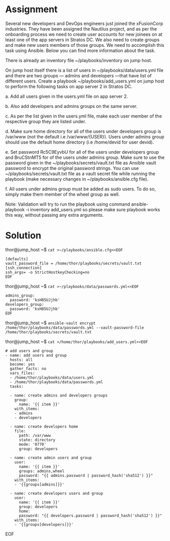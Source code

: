 # Assignment
Several new developers and DevOps engineers just joined the xFusionCorp industries. 
They have been assigned the Nautilus project, and as per the onboarding process we need to 
create user accounts for new joinees on at least one of the app servers in Stratos DC. 
We also need to create groups and make new users members of those groups. 
We need to accomplish this task using Ansible. Below you can find more information about the task.

There is already an inventory file ~/playbooks/inventory on jump host.

On jump host itself there is a list of users in ~/playbooks/data/users.yml file and 
there are two groups — admins and developers —that have list of different users. 
Create a playbook ~/playbooks/add_users.yml on jump host to perform the following tasks on app server 2 in Stratos DC.

a. Add all users given in the users.yml file on app server 2.

b. Also add developers and admins groups on the same server.

c. As per the list given in the users.yml file, make each user member of the respective group they are listed under.

d. Make sure home directory for all of the users under developers group is /var/www (not the default i.e /var/www/{USER}). 
Users under admins group should use the default home directory (i.e /home/devid for user devid).

e. Set password Rc5C9EyvbU for all of the users under developers group and BruCStnMT5 for of the users under admins group. 
Make sure to use the password given in the ~/playbooks/secrets/vault.txt file as Ansible vault password to 
encrypt the original password strings. You can use ~/playbooks/secrets/vault.txt file as a vault secret 
file while running the playbook (make necessary changes in ~/playbooks/ansible.cfg file).

f. All users under admins group must be added as sudo users. To do so, simply make them member of the wheel group as well.

Note: Validation will try to run the playbook using command ansible-playbook -i inventory add_users.yml so please make 
sure playbook works this way, without passing any extra arguments.

# Solution
thor@jump_host ~$ `cat >~/playbooks/ansible.cfg<<EOF`
```
[defaults]
vault_password_file = /home/thor/playbooks/secrets/vault.txt
[ssh_connection]
ssh_args= -o StrictHostkeyChecking=no
EOF
```

thor@jump_host ~$ `cat >~/playbooks/data/passwords.yml<<EOF`
```
admins_group:
  password: 'ksH85UJjhb'
developers_group:
  password: 'ksH85UJjhb'
EOF
```
thor@jump_host ~$ `ansible-vault encrypt /home/thor/playbooks/data/passwords.yml --vault-password-file /home/thor/playbooks/secrets/vault.txt`  

thor@jump_host ~$ `cat >/home/thor/playbooks/add_users.yml<<EOF`
```
# add users and group
- name: add users and group
  hosts: all
  become: yes
  gather_facts: no
  vars_files:
  - /home/thor/playbooks/data/users.yml
  - /home/thor/playbooks/data/passwords.yml
  tasks:

  - name: create admins and developers groups
    group:
      name: '{{ item }}'
    with_items:
    - admins
    - developers
    
  - name: create developers home
    file:
      path: /var/www
      state: directory
      mode: '0770'
      group: developers
      
  - name: create admin users and group
    user:
      name: '{{ item }}'
      groups: admins,wheel
      password: "{{ admins.password | password_hash('sha512') }}"
    with_items:
    - '{{groups[admins]}}'
     
  - name: create developers users and group
    user:
      name: '{{ item }}'
      group: developers
      home: 
      password: "{{ developers.password | password_hash('sha512') }}"
    with_items:
    - '{{groups[developers]}}' 
```                                                      
EOF
